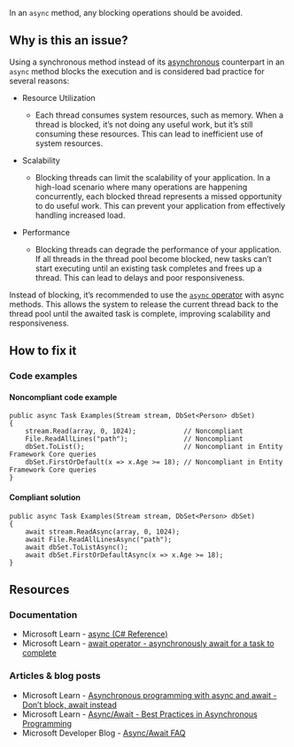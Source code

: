 In an `async` method, any blocking operations should be avoided.

## Why is this an issue?

Using a synchronous method instead of its [asynchronous](https://learn.microsoft.com/en-us/dotnet/csharp/asynchronous-programming/)
counterpart in an `async` method blocks the execution and is considered bad practice for several reasons:

  - Resource Utilization

      - Each thread consumes system resources, such as memory. When a thread is blocked, it’s not doing any useful work, but it’s still consuming these
    resources. This can lead to inefficient use of system resources.

  - Scalability

      - Blocking threads can limit the scalability of your application. In a high-load scenario where many operations are happening concurrently, each
    blocked thread represents a missed opportunity to do useful work. This can prevent your application from effectively handling increased load.

  - Performance

      - Blocking threads can degrade the performance of your application. If all threads in the thread pool become blocked, new tasks can’t start
    executing until an existing task completes and frees up a thread. This can lead to delays and poor responsiveness.

Instead of blocking, it’s recommended to use the [`async` operator](https://learn.microsoft.com/en-us/dotnet/csharp/language-reference/operators/await) with async methods. This
allows the system to release the current thread back to the thread pool until the awaited task is complete, improving scalability and
responsiveness.

## How to fix it

### Code examples

#### Noncompliant code example

    public async Task Examples(Stream stream, DbSet<Person> dbSet)
    {
        stream.Read(array, 0, 1024);            // Noncompliant
        File.ReadAllLines("path");              // Noncompliant
        dbSet.ToList();                         // Noncompliant in Entity Framework Core queries
        dbSet.FirstOrDefault(x => x.Age >= 18); // Noncompliant in Entity Framework Core queries
    }

#### Compliant solution

    public async Task Examples(Stream stream, DbSet<Person> dbSet)
    {
        await stream.ReadAsync(array, 0, 1024);
        await File.ReadAllLinesAsync("path");
        await dbSet.ToListAsync();
        await dbSet.FirstOrDefaultAsync(x => x.Age >= 18);
    }

## Resources

### Documentation

-  Microsoft Learn - [async (C# Reference)](https://learn.microsoft.com/en-us/dotnet/csharp/language-reference/keywords/async)
-  Microsoft Learn - [await operator - asynchronously
  await for a task to complete](https://learn.microsoft.com/en-us/dotnet/csharp/language-reference/operators/await)

### Articles & blog posts

-  Microsoft Learn - [Asynchronous
  programming with async and await - Don’t block, await instead](https://learn.microsoft.com/en-us/dotnet/csharp/asynchronous-programming/#dont-block-await-instead)
-  Microsoft Learn - [Async/Await - Best
  Practices in Asynchronous Programming](https://learn.microsoft.com/en-us/archive/msdn-magazine/2013/march/async-await-best-practices-in-asynchronous-programming)
-  Microsoft Developer Blog - [Async/Await FAQ](https://devblogs.microsoft.com/pfxteam/asyncawait-faq/)